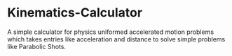 # Kinematics-Calculator
A simple calculator for physics uniformed accelerated motion problems which takes entries like acceleration and distance to solve simple problems like Parabolic Shots.
